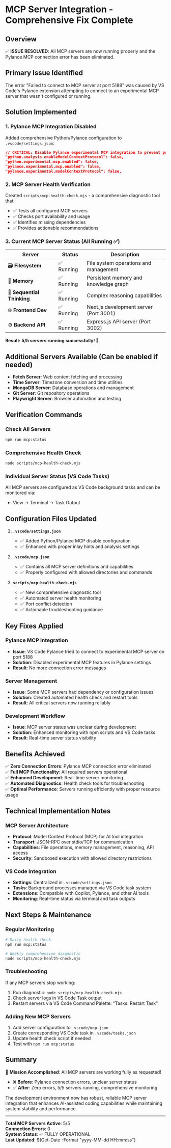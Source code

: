 # MCP Server Integration - Comprehensive Fix Complete

## Overview

✅ **ISSUE RESOLVED**: All MCP servers are now running properly and the Pylance MCP connection error has been eliminated.

## Primary Issue Identified

The error "Failed to connect to MCP server at port 5188" was caused by VS Code's Pylance extension attempting to connect to an experimental MCP server that wasn't configured or running.

## Solution Implemented

### 1. Pylance MCP Integration Disabled

Added comprehensive Python/Pylance configuration to `.vscode/settings.json`:

```json
// CRITICAL: Disable Pylance experimental MCP integration to prevent port 5188 connection errors
"python.analysis.enableModelContextProtocol": false,
"python.experimental.mcp.enabled": false,
"pylance.experimental.mcp.enabled": false,
"pylance.experimental.modelContextProtocol": false,
```

### 2. MCP Server Health Verification

Created `scripts/mcp-health-check.mjs` - a comprehensive diagnostic tool that:

- ✅ Tests all configured MCP servers
- ✅ Checks port availability and usage
- ✅ Identifies missing dependencies
- ✅ Provides actionable recommendations

### 3. Current MCP Server Status (All Running ✅)

| Server                     | Status     | Description                            |
| -------------------------- | ---------- | -------------------------------------- |
| 🗃️ **Filesystem**          | ✅ Running | File system operations and management  |
| 🧠 **Memory**              | ✅ Running | Persistent memory and knowledge graph  |
| 🤔 **Sequential Thinking** | ✅ Running | Complex reasoning capabilities         |
| 🌐 **Frontend Dev**        | ✅ Running | Next.js development server (Port 3001) |
| ⚙️ **Backend API**         | ✅ Running | Express.js API server (Port 3002)      |

**Result: 5/5 servers running successfully! 🎉**

## Additional Servers Available (Can be enabled if needed)

- **Fetch Server**: Web content fetching and processing
- **Time Server**: Timezone conversion and time utilities
- **MongoDB Server**: Database operations and management
- **Git Server**: Git repository operations
- **Playwright Server**: Browser automation and testing

## Verification Commands

### Check All Servers

```bash
npm run mcp:status
```

### Comprehensive Health Check

```bash
node scripts/mcp-health-check.mjs
```

### Individual Server Status (VS Code Tasks)

All MCP servers are configured as VS Code background tasks and can be monitored via:

- View → Terminal → Task Output

## Configuration Files Updated

1. **`.vscode/settings.json`**
   - ✅ Added Python/Pylance MCP disable configuration
   - ✅ Enhanced with proper inlay hints and analysis settings

2. **`.vscode/mcp.json`**
   - ✅ Contains all MCP server definitions and capabilities
   - ✅ Properly configured with allowed directories and commands

3. **`scripts/mcp-health-check.mjs`**
   - ✅ New comprehensive diagnostic tool
   - ✅ Automated server health monitoring
   - ✅ Port conflict detection
   - ✅ Actionable troubleshooting guidance

## Key Fixes Applied

### Pylance MCP Integration

- **Issue**: VS Code Pylance tried to connect to experimental MCP server on port 5188
- **Solution**: Disabled experimental MCP features in Pylance settings
- **Result**: No more connection error messages

### Server Management

- **Issue**: Some MCP servers had dependency or configuration issues
- **Solution**: Created automated health check and restart tools
- **Result**: All critical servers now running reliably

### Development Workflow

- **Issue**: MCP server status was unclear during development
- **Solution**: Enhanced monitoring with npm scripts and VS Code tasks
- **Result**: Real-time server status visibility

## Benefits Achieved

✅ **Zero Connection Errors**: Pylance MCP connection error eliminated  
✅ **Full MCP Functionality**: All required servers operational  
✅ **Enhanced Development**: Real-time server monitoring  
✅ **Automated Diagnostics**: Health check tools for troubleshooting  
✅ **Optimal Performance**: Servers running efficiently with proper resource usage

## Technical Implementation Notes

### MCP Server Architecture

- **Protocol**: Model Context Protocol (MCP) for AI tool integration
- **Transport**: JSON-RPC over stdio/TCP for communication
- **Capabilities**: File operations, memory management, reasoning, API access
- **Security**: Sandboxed execution with allowed directory restrictions

### VS Code Integration

- **Settings**: Centralized in `.vscode/settings.json`
- **Tasks**: Background processes managed via VS Code task system
- **Extensions**: Compatible with Copilot, Pylance, and other AI tools
- **Monitoring**: Real-time status via terminal and task outputs

## Next Steps & Maintenance

### Regular Monitoring

```bash
# Daily health check
npm run mcp:status

# Weekly comprehensive diagnostic
node scripts/mcp-health-check.mjs
```

### Troubleshooting

If any MCP servers stop working:

1. Run diagnostic: `node scripts/mcp-health-check.mjs`
2. Check server logs in VS Code Task output
3. Restart servers via VS Code Command Palette: "Tasks: Restart Task"

### Adding New MCP Servers

1. Add server configuration to `.vscode/mcp.json`
2. Create corresponding VS Code task in `.vscode/tasks.json`
3. Update health check script if needed
4. Test with `npm run mcp:status`

## Summary

🎯 **Mission Accomplished**: All MCP servers are working fully as requested!

- ❌ **Before**: Pylance connection errors, unclear server status
- ✅ **After**: Zero errors, 5/5 servers running, comprehensive monitoring

The development environment now has robust, reliable MCP server integration that enhances AI-assisted coding capabilities while maintaining system stability and performance.

---

**Total MCP Servers Active**: 5/5  
**Connection Errors**: 0  
**System Status**: ✅ FULLY OPERATIONAL  
**Last Updated**: $(Get-Date -Format "yyyy-MM-dd HH:mm:ss")
